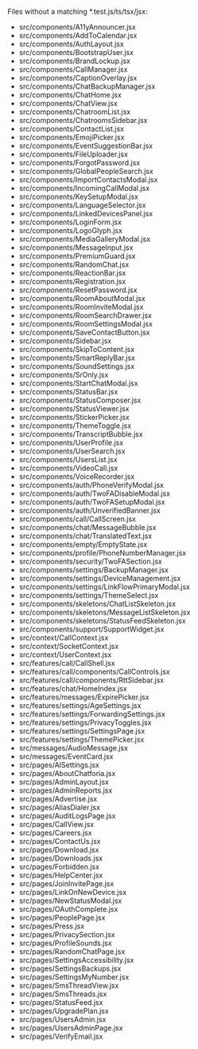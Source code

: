 Files without a matching *.test.js/ts/tsx/jsx:
 - src/components/A11yAnnouncer.jsx
 - src/components/AddToCalendar.jsx
 - src/components/AuthLayout.jsx
 - src/components/BootstrapUser.jsx
 - src/components/BrandLockup.jsx
 - src/components/CallManager.jsx
 - src/components/CaptionOverlay.jsx
 - src/components/ChatBackupManager.jsx
 - src/components/ChatHome.jsx
 - src/components/ChatView.jsx
 - src/components/ChatroomList.jsx
 - src/components/ChatroomsSidebar.jsx
 - src/components/ContactList.jsx
 - src/components/EmojiPicker.jsx
 - src/components/EventSuggestionBar.jsx
 - src/components/FileUploader.jsx
 - src/components/ForgotPassword.jsx
 - src/components/GlobalPeopleSearch.jsx
 - src/components/ImportContactsModal.jsx
 - src/components/IncomingCallModal.jsx
 - src/components/KeySetupModal.jsx
 - src/components/LanguageSelector.jsx
 - src/components/LinkedDevicesPanel.jsx
 - src/components/LoginForm.jsx
 - src/components/LogoGlyph.jsx
 - src/components/MediaGalleryModal.jsx
 - src/components/MessageInput.jsx
 - src/components/PremiumGuard.jsx
 - src/components/RandomChat.jsx
 - src/components/ReactionBar.jsx
 - src/components/Registration.jsx
 - src/components/ResetPassword.jsx
 - src/components/RoomAboutModal.jsx
 - src/components/RoomInviteModal.jsx
 - src/components/RoomSearchDrawer.jsx
 - src/components/RoomSettingsModal.jsx
 - src/components/SaveContactButton.jsx
 - src/components/Sidebar.jsx
 - src/components/SkipToContent.jsx
 - src/components/SmartReplyBar.jsx
 - src/components/SoundSettings.jsx
 - src/components/SrOnly.jsx
 - src/components/StartChatModal.jsx
 - src/components/StatusBar.jsx
 - src/components/StatusComposer.jsx
 - src/components/StatusViewer.jsx
 - src/components/StickerPicker.jsx
 - src/components/ThemeToggle.jsx
 - src/components/TranscriptBubble.jsx
 - src/components/UserProfile.jsx
 - src/components/UserSearch.jsx
 - src/components/UsersList.jsx
 - src/components/VideoCall.jsx
 - src/components/VoiceRecorder.jsx
 - src/components/auth/PhoneVerifyModal.jsx
 - src/components/auth/TwoFADisableModal.jsx
 - src/components/auth/TwoFASetupModal.jsx
 - src/components/auth/UnverifiedBanner.jsx
 - src/components/call/CallScreen.jsx
 - src/components/chat/MessageBubble.jsx
 - src/components/chat/TranslatedText.jsx
 - src/components/empty/EmptyState.jsx
 - src/components/profile/PhoneNumberManager.jsx
 - src/components/security/TwoFASection.jsx
 - src/components/settings/BackupManager.jsx
 - src/components/settings/DeviceManagement.jsx
 - src/components/settings/LinkFlowPrimaryModal.jsx
 - src/components/settings/ThemeSelect.jsx
 - src/components/skeletons/ChatListSkeleton.jsx
 - src/components/skeletons/MessageListSkeleton.jsx
 - src/components/skeletons/StatusFeedSkeleton.jsx
 - src/components/support/SupportWidget.jsx
 - src/context/CallContext.jsx
 - src/context/SocketContext.jsx
 - src/context/UserContext.jsx
 - src/features/call/CallShell.jsx
 - src/features/call/components/CallControls.jsx
 - src/features/call/components/RttSidebar.jsx
 - src/features/chat/HomeIndex.jsx
 - src/features/messages/ExpirePicker.jsx
 - src/features/settings/AgeSettings.jsx
 - src/features/settings/ForwardingSettings.jsx
 - src/features/settings/PrivacyToggles.jsx
 - src/features/settings/SettingsPage.jsx
 - src/features/settings/ThemePicker.jsx
 - src/messages/AudioMessage.jsx
 - src/messages/EventCard.jsx
 - src/pages/AISettings.jsx
 - src/pages/AboutChatforia.jsx
 - src/pages/AdminLayout.jsx
 - src/pages/AdminReports.jsx
 - src/pages/Advertise.jsx
 - src/pages/AliasDialer.jsx
 - src/pages/AuditLogsPage.jsx
 - src/pages/CallView.jsx
 - src/pages/Careers.jsx
 - src/pages/ContactUs.jsx
 - src/pages/Download.jsx
 - src/pages/Downloads.jsx
 - src/pages/Forbidden.jsx
 - src/pages/HelpCenter.jsx
 - src/pages/JoinInvitePage.jsx
 - src/pages/LinkOnNewDevice.jsx
 - src/pages/NewStatusModal.jsx
 - src/pages/OAuthComplete.jsx
 - src/pages/PeoplePage.jsx
 - src/pages/Press.jsx
 - src/pages/PrivacySection.jsx
 - src/pages/ProfileSounds.jsx
 - src/pages/RandomChatPage.jsx
 - src/pages/SettingsAccessibility.jsx
 - src/pages/SettingsBackups.jsx
 - src/pages/SettingsMyNumber.jsx
 - src/pages/SmsThreadView.jsx
 - src/pages/SmsThreads.jsx
 - src/pages/StatusFeed.jsx
 - src/pages/UpgradePlan.jsx
 - src/pages/UsersAdmin.jsx
 - src/pages/UsersAdminPage.jsx
 - src/pages/VerifyEmail.jsx